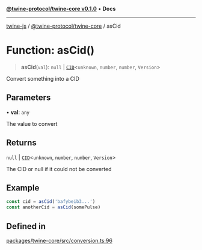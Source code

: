 [**@twine-protocol/twine-core v0.1.0**](../index.md) • **Docs**

***

[twine-js](../../../index.md) / [@twine-protocol/twine-core](../index.md) / asCid

# Function: asCid()

> **asCid**(`val`): `null` \| [`CID`](../classes/CID.md)\<`unknown`, `number`, `number`, `Version`\>

Convert something into a CID

## Parameters

• **val**: `any`

The value to convert

## Returns

`null` \| [`CID`](../classes/CID.md)\<`unknown`, `number`, `number`, `Version`\>

The CID or null if it could not be converted

## Example

```js
const cid = asCid('bafybeib3...')
const anotherCid = asCid(somePulse)
```

## Defined in

[packages/twine-core/src/conversion.ts:96](https://github.com/twine-protocol/twine-js/blob/fb5041c7a2da4a796f653066248604ca1c5dccc6/packages/twine-core/src/conversion.ts#L96)
